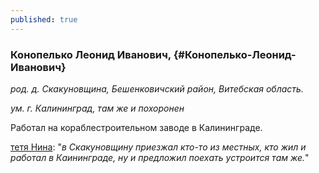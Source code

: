 ```yaml
---
published: true
---
```


### Конопелько Леонид Иванович,  {#Конопелько-Леонид-Иванович}

_род. д. Скакуновщина, Бешенковичский район, Витебская область._

_ум. г. Калининград, там же и похоронен_

Работал на кораблестроительном заводе в Калининграде.

[тетя Нина](#Шаппо-Нина-Николаевна):  "_в Скакуновщину приезжал кто-то из местных, кто жил и работал в Каининграде, ну и предложил поехать устроится там же._"
        
        

